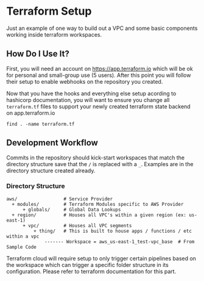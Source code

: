 # Terraform Setup

Just an example of one way to build out a VPC and some basic components working inside terraform workspaces.

## How Do I Use It?

First, you will need an account on https://app.terraform.io which will be ok for personal and small-group use (5 users).  After this point you will follow their setup to enable webhooks on the repository you created.

Now that you have the hooks and everything else setup acording to hashicorp documentation, you will want to ensure you change all `terraform.tf` files to support your newly created terraform state backend on app.terraform.io

```
find . -name terraform.tf
```

## Development Workflow

Commits in the repository should kick-start workspaces that match the directory structure save that the `/` is replaced with a `_`.  Examples are in the directory structure created already.

### Directory Structure

```
aws/                 # Service Provider
  + modules/         # Terraform Modules specific to AWS Provider
      + globals/     # Global Data Lookups
  + region/          # Houses all VPC's within a given region (ex: us-east-1)
      + vpc/         # Houses all VPC segments
          + thing/   # This is built to house apps / functions / etc within a vpc
              ------- Workspace = aws_us-east-1_test-vpc_base  # From Sample Code
```

Terraform cloud will require setup to only trigger certain pipelines based on the workspace which can trigger a specific folder structure in its configuration.  Please refer to terraform documentation for this part.
